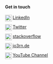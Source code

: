 <!--
**jo3rn/jo3rn** is a ✨ _special_ ✨ repository because its `README.md` (this file) appears on your GitHub profile.
-->

#### Get in touch

<a href="https://www.linkedin.com/in/jo3rn/"><img align="left" alt="LinkedIn page of jo3rn" width="22px" src="https://cdn.jsdelivr.net/npm/simple-icons@v3/icons/linkedin.svg" />LinkedIn</a>

<a href="https://twitter.com/jo3rnsen"><img align="left" alt="Twitter page of jo3rn" width="22px" src="https://cdn.jsdelivr.net/npm/simple-icons@v3/icons/twitter.svg" />Twitter</a>


<a href="https://stackoverflow.com/users/7791111/jo3rn"><img align="left" alt="Stackoverflow page of jo3rn" width="22px" src="https://cdn.jsdelivr.net/npm/simple-icons@v3/icons/stackoverflow.svg" />stackoverflow</a>

<a href="https://jo3rn.de/"><img align="left" alt="Website of jo3rn" width="22px" src="https://cdn.jsdelivr.net/npm/simple-icons@v3/icons/gatsby.svg" />jo3rn.de</a>


<a href="https://www.youtube.com/channel/UCghhuyFEVZBlTwdwl8lWCAg"><img align="left" alt="Website of jo3rn" width="22px" src="https://cdn.jsdelivr.net/npm/simple-icons@v3/icons/youtube.svg" />YouTube Channel</a>

